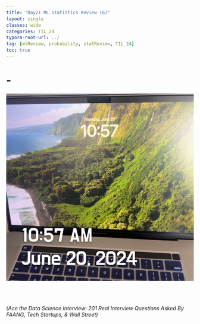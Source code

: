 ```yaml
---
title: "Day21 ML Statistics Review (6)"
layout: single
classes: wide
categories: TIL_24
typora-root-url: ../
tag: [mlReview, probability, statReview, TIL_24]
toc: true 
---
```


# -

![97DF18BE-8EA0-4940-8432-E5A557A74D1C_1_105_c](/images/2024-06-20-TIL24_Day25/97DF18BE-8EA0-4940-8432-E5A557A74D1C_1_105_c.jpeg)

<br><br>

*(Ace the Data Science Interview: 201 Real Interview Questions Asked By FAANG, Tech Startups, & Wall Street)*





<br><br>

